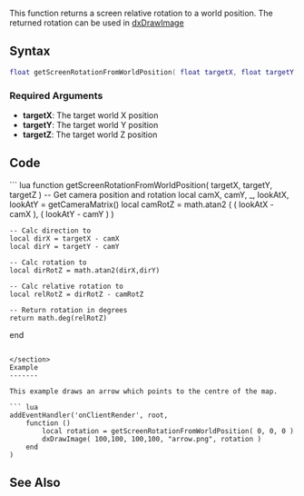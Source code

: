 This function returns a screen relative rotation to a world position. The returned rotation can be used in [dxDrawImage](/docs/dxDrawImage.md "wikilink")

Syntax
------

``` lua
float getScreenRotationFromWorldPosition( float targetX, float targetY, float targetZ )
```

### Required Arguments

-   **targetX**: The target world X position
-   **targetY**: The target world Y position
-   **targetZ**: The target world Z position

Code
----

<section name="Clientside script" class="client" show="true">
``` lua
function getScreenRotationFromWorldPosition( targetX, targetY, targetZ )
    -- Get camera position and rotation
    local camX, camY, _, lookAtX, lookAtY = getCameraMatrix()
    local camRotZ = math.atan2 ( ( lookAtX - camX ), ( lookAtY - camY ) )

    -- Calc direction to
    local dirX = targetX - camX
    local dirY = targetY - camY

    -- Calc rotation to
    local dirRotZ = math.atan2(dirX,dirY)

    -- Calc relative rotation to
    local relRotZ = dirRotZ - camRotZ

    -- Return rotation in degrees
    return math.deg(relRotZ)
end
```

</section>
Example
-------

This example draws an arrow which points to the centre of the map.

``` lua
addEventHandler('onClientRender', root,
    function ()
        local rotation = getScreenRotationFromWorldPosition( 0, 0, 0 )
        dxDrawImage( 100,100, 100,100, "arrow.png", rotation )
    end
)
```

See Also
--------

